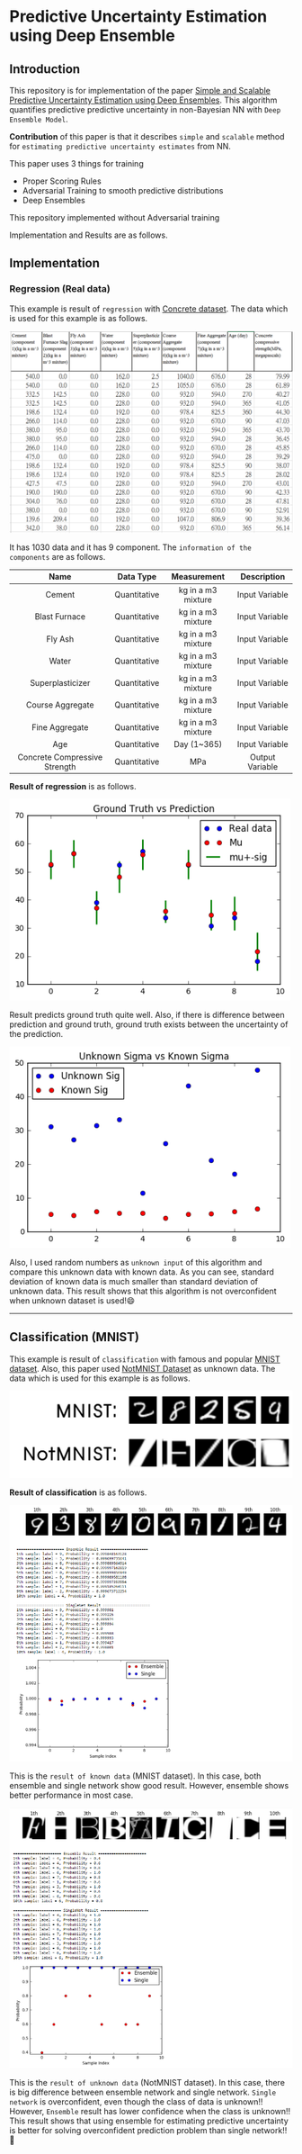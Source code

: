 # Predictive Uncertainty Estimation using Deep Ensemble

## Introduction

This repository is for implementation of the paper [Simple and Scalable Predictive Uncertainty Estimation using Deep Ensembles](https://arxiv.org/abs/1612.01474). This algorithm quantifies predictive predictive uncertainty in non-Bayesian NN with `Deep Ensemble Model`.  



**Contribution** of this paper is that it describes `simple` and `scalable` method for `estimating predictive uncertainty estimates` from NN.



This paper uses 3 things for training

- Proper Scoring Rules
- Adversarial Training to smooth predictive distributions
- Deep Ensembles

This repository implemented without Adversarial training



Implementation and Results are as follows.



## Implementation

### Regression (Real data)



This example is result of `regression` with [Concrete dataset](https://archive.ics.uci.edu/ml/datasets/Concrete+Compressive+Strength). The data which is used for this example is as follows.

<img src="./image/Concrete_dataset.PNG" width="600" alt="Concrete Dataset" />



It has 1030 data and it has 9 component. The `information of the components` are as follows. 

|             Name              |  Data Type   |    Measurement     |   Description   |
| :---------------------------: | :----------: | :----------------: | :-------------: |
|            Cement             | Quantitative | kg in a m3 mixture | Input Variable  |
|         Blast Furnace         | Quantitative | kg in a m3 mixture | Input Variable  |
|            Fly Ash            | Quantitative | kg in a m3 mixture | Input Variable  |
|             Water             | Quantitative | kg in a m3 mixture | Input Variable  |
|       Superplasticizer        | Quantitative | kg in a m3 mixture | Input Variable  |
|       Course Aggregate        | Quantitative | kg in a m3 mixture | Input Variable  |
|        Fine Aggregate         | Quantitative | kg in a m3 mixture | Input Variable  |
|              Age              | Quantitative |    Day (1~365)     | Input Variable  |
| Concrete Compressive Strength | Quantitative |        MPa         | Output Variable |



**Result of regression** is as follows. 

<img src="./image/result_real1.png" width="500" alt="Regression Result1" />

Result predicts ground truth quite well. Also, if there is difference between prediction and ground truth,  ground truth exists between the uncertainty of the prediction.



<img src="./image/result_real2.png" width="500" alt="Regression Result2" />

Also, I used random numbers as `unknown input` of this algorithm and compare this unknown data with known data. As you can see, standard deviation of known data is much smaller than standard deviation of unknown data.  This result shows that this algorithm is not overconfident when unknown dataset is used!:smile:

---

## Classification (MNIST)

This example is result of `classification` with famous and popular [MNIST dataset](http://yann.lecun.com/exdb/mnist/). Also, this paper used [NotMNIST Dataset](http://yaroslavvb.blogspot.kr/2011/09/notmnist-dataset.html) as unknown data. The data which is used for this example is as follows.



![Classification_data](./image/Classification_data.png)



**Result of classification** is as follows. 

![Classification_result_MNIST](./image/Classification_result_MNIST.PNG)

This is the `result of known data` (MNIST dataset). In this case, both ensemble and single network show good result. However, ensemble shows better performance in most case. 



![Classification_result_NotMNIST](./image/Classification_result_NotMNIST.PNG)

This is the `result of unknown data` (NotMNIST dataset). In this case, there is big difference between ensemble network and single network. `Single network` is overconfident, even though the class of data is unknown!! However,  `Ensemble` result has lower confidence when the class is unknown!! This result shows that using ensemble for estimating predictive uncertainty is better for solving overconfident prediction problem than single network!! :clap: